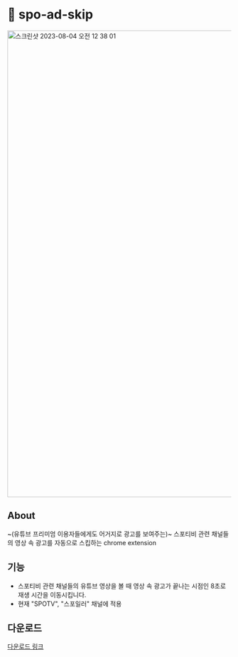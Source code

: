 # 🚀 spo-ad-skip
<img width="1049" alt="스크린샷 2023-08-04 오전 12 38 01" src="https://github.com/2wndrhs/spo-ad-skip/assets/76615094/f48cb5a9-c71d-43df-89df-bd4e695b4d0a">

## About
~(유튜브 프리미엄 이용자들에게도 어거지로 광고를 보여주는)~ 스포티비 관련 채널들의 영상 속 광고를 자동으로 스킵하는 chrome extension

## 기능
- 스포티비 관련 채널들의 유튜브 영상을 볼 때 영상 속 광고가 끝나는 시점인 8초로 재생 시간을 이동시킵니다.
- 현재 "SPOTV", "스포일러" 채널에 적용
  
## 다운로드
[다운로드 링크](https://github.com/2wndrhs/spo-ad-skip/releases/download/v1.0.0/spo-ad-skip.zip)

  
